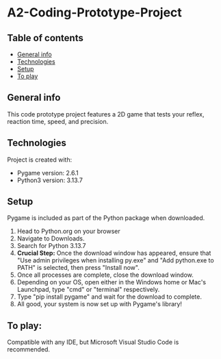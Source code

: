 # A2-Coding-Prototype-Project

## Table of contents
* [General info](#general-info)
* [Technologies](#technologies)
* [Setup](#setup)
* [To play](#to-play)

## General info
This code prototype project features a 2D game that tests your reflex, reaction time, speed, and precision.
	
## Technologies
Project is created with:
* Pygame version: 2.6.1
* Python3 version: 3.13.7

## Setup
Pygame is included as part of the Python package when downloaded.
1. Head to Python.org on your browser
2. Navigate to Downloads.
3. Search for Python 3.13.7
4. **Crucial Step:** Once the download window has appeared, ensure that "Use admin privileges when installing py.exe" and "Add python.exe to PATH" is selected, then press "Install now".
5. Once all processes are complete, close the download window.
6. Depending on your OS, open either in the Windows home or Mac's Launchpad, type "cmd" or "terminal" respectively.
7. Type "pip install pygame" and wait for the download to complete.
8. All good, your system is now set up with Pygame's library!

## To play:
Compatible with any IDE, but Microsoft Visual Studio Code is recommended.
